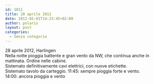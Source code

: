 ```yaml
---
id: 1011
title: 28 aprile 2012
date: 2012-05-01T14:23:45+02:00
author: polaris
layout: post
categories:
  - Senza categoria
---
```

28 aprile 2012, Harlingen  
Nella notte pioggia battente e gran vento da NW, che continua anche in mattinata. Ordine nelle cabine.  
Sistemato definitivamente cavi elettrici, con nuove etichette.  
Sistemato tavolo da carteggio. 11:45: sempre pioggia forte e vento.  
14:00: ancora pioggia e vento